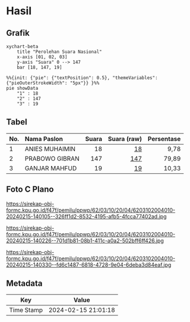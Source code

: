 # Hasil

## Grafik

```mermaid
xychart-beta
    title "Perolehan Suara Nasional"
    x-axis [01, 02, 03]
    y-axis "Suara" 0 --> 147
    bar [18, 147, 19]
```

```mermaid
%%{init: {"pie": {"textPosition": 0.5}, "themeVariables": {"pieOuterStrokeWidth": "5px"}} }%%
pie showData
    "1" : 18
    "2" : 147
    "3" : 19
```

## Tabel

| No. | Nama Paslon    | Suara | Suara (raw) | Persentase |
|:--- |:-------------- | -----:| -----------:| ----------:|
| 1   | ANIES MUHAIMIN | 18    | [18][p-1]   | 9,78       |
| 2   | PRABOWO GIBRAN | 147   | [147][p-2]  | 79,89      |
| 3   | GANJAR MAHFUD  | 19    | [19][p-3]   | 10,33      |


[p-1]: https://github.com/gigit-pemilu/pemilu-2024/blob/main/pilpres/hitung-suara/sub/62-kalimantan-tengah/sub/03-kapuas/sub/10-timpah/sub/2004-timpah/sub/010-tps/sub/paslon-1.txt
[p-2]: https://github.com/gigit-pemilu/pemilu-2024/blob/main/pilpres/hitung-suara/sub/62-kalimantan-tengah/sub/03-kapuas/sub/10-timpah/sub/2004-timpah/sub/010-tps/sub/paslon-2.txt
[p-3]: https://github.com/gigit-pemilu/pemilu-2024/blob/main/pilpres/hitung-suara/sub/62-kalimantan-tengah/sub/03-kapuas/sub/10-timpah/sub/2004-timpah/sub/010-tps/sub/paslon-3.txt

## Foto C Plano

https://sirekap-obj-formc.kpu.go.id/f47f/pemilu/ppwp/62/03/10/20/04/6203102004010-20240215-140105--326ff1d2-8532-4195-afb5-4fcca77402ad.jpg

https://sirekap-obj-formc.kpu.go.id/f47f/pemilu/ppwp/62/03/10/20/04/6203102004010-20240215-140226--701d1b81-08b1-411c-a0a2-502bff6ff426.jpg

https://sirekap-obj-formc.kpu.go.id/f47f/pemilu/ppwp/62/03/10/20/04/6203102004010-20240215-140330--fd6c1487-6818-4728-9e04-6deba3d84eaf.jpg


## Metadata

| Key        | Value               |
| ---------- | ------------------- |
| Time Stamp | 2024-02-15 21:01:18 |




